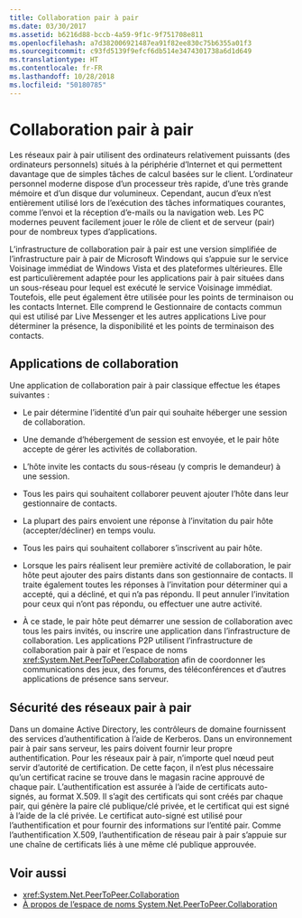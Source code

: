 ```yaml
---
title: Collaboration pair à pair
ms.date: 03/30/2017
ms.assetid: b6216d88-bccb-4a59-9f1c-9f751708e811
ms.openlocfilehash: a7d382006921487ea91f82ee830c75b6355a01f3
ms.sourcegitcommit: c93fd5139f9efcf6db514e3474301738a6d1d649
ms.translationtype: HT
ms.contentlocale: fr-FR
ms.lasthandoff: 10/28/2018
ms.locfileid: "50180785"
---
```

# <a name="peer-to-peer-collaboration"></a>Collaboration pair à pair

Les réseaux pair à pair utilisent des ordinateurs relativement puissants (des ordinateurs personnels) situés à la périphérie d’Internet et qui permettent davantage que de simples tâches de calcul basées sur le client. L’ordinateur personnel moderne dispose d’un processeur très rapide, d’une très grande mémoire et d’un disque dur volumineux. Cependant, aucun d’eux n’est entièrement utilisé lors de l’exécution des tâches informatiques courantes, comme l’envoi et la réception d’e-mails ou la navigation web. Les PC modernes peuvent facilement jouer le rôle de client et de serveur (pair) pour de nombreux types d’applications.  
  
L’infrastructure de collaboration pair à pair est une version simplifiée de l’infrastructure pair à pair de Microsoft Windows qui s’appuie sur le service Voisinage immédiat de Windows Vista et des plateformes ultérieures. Elle est particulièrement adaptée pour les applications pair à pair situées dans un sous-réseau pour lequel est exécuté le service Voisinage immédiat. Toutefois, elle peut également être utilisée pour les points de terminaison ou les contacts Internet. Elle comprend le Gestionnaire de contacts commun qui est utilisé par Live Messenger et les autres applications Live pour déterminer la présence, la disponibilité et les points de terminaison des contacts.  
  
## <a name="collaboration-applications"></a>Applications de collaboration

 Une application de collaboration pair à pair classique effectue les étapes suivantes :  
  
-   Le pair détermine l’identité d’un pair qui souhaite héberger une session de collaboration.  
  
-   Une demande d’hébergement de session est envoyée, et le pair hôte accepte de gérer les activités de collaboration.  
  
-   L’hôte invite les contacts du sous-réseau (y compris le demandeur) à une session.  
  
-   Tous les pairs qui souhaitent collaborer peuvent ajouter l’hôte dans leur gestionnaire de contacts.  
  
-   La plupart des pairs envoient une réponse à l’invitation du pair hôte (accepter/décliner) en temps voulu.  
  
-   Tous les pairs qui souhaitent collaborer s’inscrivent au pair hôte.  
  
-   Lorsque les pairs réalisent leur première activité de collaboration, le pair hôte peut ajouter des pairs distants dans son gestionnaire de contacts. Il traite également toutes les réponses à l’invitation pour déterminer qui a accepté, qui a décliné, et qui n’a pas répondu.  Il peut annuler l’invitation pour ceux qui n’ont pas répondu, ou effectuer une autre activité.  
  
-   À ce stade, le pair hôte peut démarrer une session de collaboration avec tous les pairs invités, ou inscrire une application dans l’infrastructure de collaboration.  Les applications P2P utilisent l’infrastructure de collaboration pair à pair et l’espace de noms <xref:System.Net.PeerToPeer.Collaboration> afin de coordonner les communications des jeux, des forums, des téléconférences et d’autres applications de présence sans serveur.  
  
## <a name="peer-to-peer-networking-security"></a>Sécurité des réseaux pair à pair  

 Dans un domaine Active Directory, les contrôleurs de domaine fournissent des services d’authentification à l’aide de Kerberos. Dans un environnement pair à pair sans serveur, les pairs doivent fournir leur propre authentification. Pour les réseaux pair à pair, n’importe quel nœud peut servir d’autorité de certification. De cette façon, il n’est plus nécessaire qu’un certificat racine se trouve dans le magasin racine approuvé de chaque pair. L’authentification est assurée à l’aide de certificats auto-signés, au format X.509. Il s’agit des certificats qui sont créés par chaque pair, qui génère la paire clé publique/clé privée, et le certificat qui est signé à l’aide de la clé privée. Le certificat auto-signé est utilisé pour l’authentification et pour fournir des informations sur l’entité pair. Comme l’authentification X.509, l’authentification de réseau pair à pair s’appuie sur une chaîne de certificats liés à une même clé publique approuvée.  
  
## <a name="see-also"></a>Voir aussi
- <xref:System.Net.PeerToPeer.Collaboration>  
- [À propos de l’espace de noms System.Net.PeerToPeer.Collaboration](../../../docs/framework/network-programming/about-the-system-net-peertopeer-collaboration-namespace.md)
